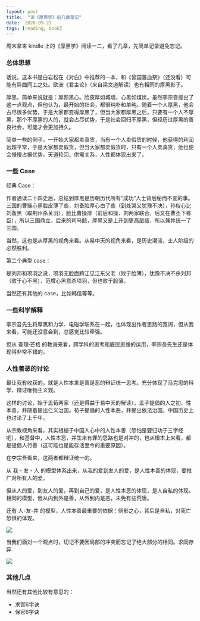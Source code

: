 ```yaml
---
layout: post
title:  "读《厚黑学》前几章笔记"
date:  2020-09-21
tags: [reading, book]
---
```


周末拿来 kindle 上的《厚黑学》阅读一二，看了几章，先简单记录避免忘记。


### 总体思想

话说，这本书是白岩松在《对白》中推荐的一本，和《曾国藩血祭》（还没看）可能有异曲同工之处。欧洲《君主论》（来自梁文道解读）也有相同的厚黑影子。

厚黑，简单来说就是：厚颜黑心。脸皮厚如城墙，心黑如煤炭。虽然李宗吾提出了这一点观点，但他认为，最开始的社会，都很纯朴和单纯。随着一个人厚黑，他会占尽很多优势，于是大家都变得厚黑了，但当大家都厚黑之后，只要有一个人不厚黑，那个不厚黑的人的，就会占尽优势，于是社会回归不厚黑，但经历过厚黑的善良社会，可能才会更加持久。

简单一些的例子，一开始大家都卖真货，当有一个人卖假货的时候，他获得的利润远超平常，于是大家都卖假货，但当大家都卖假货时，只有一个人卖真货，他也便会慢慢占据优势。天道轮回，供需关系，人性都体现出来了。



### 一些 Case

经典 Case：

作者通读二十四史后，总结到厚黑是历朝历代所有“成功”人士背后秘而不宣的事。三国的曹操心黑脸皮薄了些，刘备脸厚心白了些（到处哭又犹豫不决），孙权心比刘备黑（取荆州杀关羽），脸比曹操厚（前后和操、刘两家联合，后又在曹丕下称臣），所以三国鼎立。后来的司马懿，厚黑又是上升到更高层级，所以兼并统一了三国。

当然，这也是从厚黑的视角来看。从易中天的视角来看，是历史潮流，士人阶级的必然胜利。



第二个典型 case：

是刘邦和项羽之说，项羽无脸面跨江见江东父老（败于脸薄），犹豫不决不杀刘邦（败于心不黑），范增心黑意杀项羽，但也败于脸薄。

当然还有其他的 case，比如韩信等等。



### 一些科学解释

李宗吾先生将厚黑和力学、电磁学联系在一起，也体现出作者思路的宽阔，但从我来看，可能还没意会到，总感觉比较牵强。

但从 查理·芒格 的教诲来看，跨学科的思考和底层思维的运用，李宗吾先生还是体现得非常不错的。



### 人性善恶的讨论

最让我有收获的，就是人性本来是善是恶的辩证统一思考。充分体现了马克思的科学、辩证唯物主义观。

这样的讨论，始于孟荀两家（还是得益于易中天的解读），孟子提倡的人之初、性本善，并随着提出仁义治国。荀子提倡的人性本恶，并提出依法治国。中国历史上也讨论了上千年。

从宗教视角来看，其实根植于中国人心中的人性本善（恐怕是要归功于三字经吧），和基督中，人性本恶，并生来有罪的思路也是对冲的，也从根本上来看，都是提倡人行善（这可能也是能存活至今的重要原因）。

在李宗吾看来，这两者都辩证统一的。

从 我 - 友 - 人 的模型体系出来，从我的爱到友人的爱，是人性本善的体现，要推广对所有人的爱。

但从人的爱，到友人的爱，再到自己的爱，是人性本恶的体现，是人自私的体现。相同的模型，但从内到外是善，从外到内是恶，未免有些荒唐。

还有 人-友-井 的模型，人性本善最重要的依据：侧影之心，背后是自私，对死亡恐惧的体现。

![](https://img.alicdn.com/tfs/TB1XSaAl_M11u4jSZPxXXahcXXa-1280-927.png)

当我们面对一个观点时，切记不要因局部的冲突而忘记了绝大部分的相同。求同存异.

![](https://img.alicdn.com/tfs/TB1Kwu1h9slXu8jSZFuXXXg7FXa-1173-1000.png)





### 其他几点

当然还有其他比较有意思的：
* 求官6字诀
* 保官6字诀

